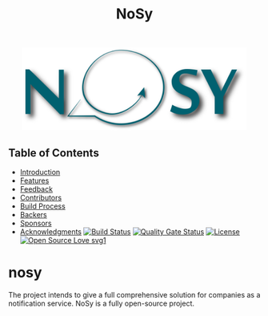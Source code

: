 <h1 align="center"> NoSy </h1> <br>
<p align="center">
  <a href="https://gitpoint.co/">
    <img alt="NoSy" title="NoSy" src="nosy_logo.png" width="450">
  </a>
</p>


## Table of Contents

- [Introduction](#introduction)
- [Features](#features)
- [Feedback](#feedback)
- [Contributors](#contributors)
- [Build Process](#build-process)
- [Backers](#backers-)
- [Sponsors](#sponsors-)
- [Acknowledgments](#acknowledgments)
[![Build Status](https://travis-ci.com/notification-system/nosy-email.svg?branch=master)](https://travis-ci.org/notification-system/nosy-email)
[![Quality Gate Status](https://sonarcloud.io/api/project_badges/measure?project=tech.nosy.nosyemail%3Anosy-email&metric=alert_status)](https://sonarcloud.io/dashboard?id=tech.nosy.nosyemail%3Anosy-email)
[![License](https://img.shields.io/badge/License-Apache%202.0-blue.svg)](https://opensource.org/licenses/Apache-2.0)
[![Open Source Love svg1](https://badges.frapsoft.com/os/v1/open-source.svg?v=103)](https://github.com/ellerbrock/open-source-badges/)


# nosy

The project intends to give a full comprehensive solution for companies as a notification service. NoSy is a fully open-source project.
